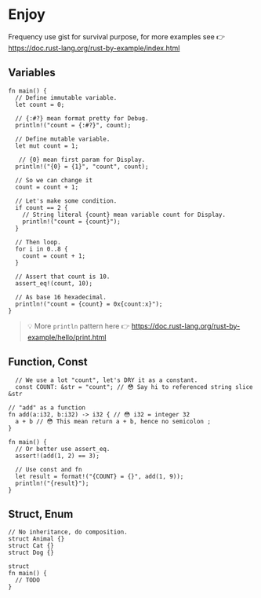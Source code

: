 # Enjoy

Frequency use gist for survival purpose, for more examples see 👉 https://doc.rust-lang.org/rust-by-example/index.html

## Variables

```rust,editable
fn main() {
  // Define immutable variable.
  let count = 0;

  // {:#?} mean format pretty for Debug.
  println!("count = {:#?}", count);

  // Define mutable variable.
  let mut count = 1;

   // {0} mean first param for Display.
  println!("{0} = {1}", "count", count);

  // So we can change it
  count = count + 1;

  // Let's make some condition.
  if count == 2 {
    // String literal {count} mean variable count for Display.
    println!("count = {count}");
  }

  // Then loop.
  for i in 0..8 {
    count = count + 1;
  }

  // Assert that count is 10.
  assert_eq!(count, 10);

  // As base 16 hexadecimal.
  println!("count = {count} = 0x{count:x}");
}
```

> 💡 More `println` pattern here 👉 https://doc.rust-lang.org/rust-by-example/hello/print.html

## Function, Const

```rust,editable
  // We use a lot "count", let's DRY it as a constant.
  const COUNT: &str = "count"; // 😳 Say hi to referenced string slice &str

// "add" as a function
fn add(a:i32, b:i32) -> i32 { // 😳 i32 = integer 32
  a + b // 😳 This mean return a + b, hence no semicolon ;
}

fn main() {
  // Or better use assert_eq.
  assert!(add(1, 2) == 3);

  // Use const and fn
  let result = format!("{COUNT} = {}", add(1, 9));
  println!("{result}");
}
```

## Struct, Enum

```rust,editable
// No inheritance, do composition.
struct Animal {}
struct Cat {}
struct Dog {}

struct
fn main() {
  // TODO
}
```
